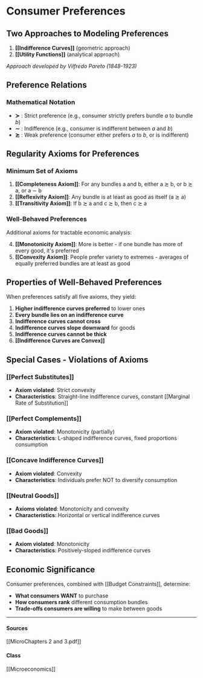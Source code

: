 # Consumer Preferences

## Two Approaches to Modeling Preferences
1. **[[Indifference Curves]]** (geometric approach)
2. **[[Utility Functions]]** (analytical approach)

*Approach developed by Vilfredo Pareto (1848-1923)*

## Preference Relations

### Mathematical Notation
- **$\succ$** : Strict preference (e.g., consumer strictly prefers bundle $a$ to bundle $b$)
- **$\sim$** : Indifference (e.g., consumer is indifferent between $a$ and $b$)  
- **$\succsim$** : Weak preference (consumer either prefers $a$ to $b$, or is indifferent)

## Regularity Axioms for Preferences

### Minimum Set of Axioms
1. **[[Completeness Axiom]]**: For any bundles a and b, either a ≿ b, or b ≿ a, or a ∼ b
2. **[[Reflexivity Axiom]]**: Any bundle is at least as good as itself (a ≿ a)
3. **[[Transitivity Axiom]]**: If b ≿ a and c ≿ b, then c ≿ a

### Well-Behaved Preferences
Additional axioms for tractable economic analysis:

4. **[[Monotonicity Axiom]]**: More is better - if one bundle has more of every good, it's preferred
5. **[[Convexity Axiom]]**: People prefer variety to extremes - averages of equally preferred bundles are at least as good

## Properties of Well-Behaved Preferences
When preferences satisfy all five axioms, they yield:

1. **Higher indifference curves preferred** to lower ones
2. **Every bundle lies on an indifference curve**  
3. **Indifference curves cannot cross**
4. **Indifference curves slope downward** for goods
5. **Indifference curves cannot be thick**
6. **[[Indifference Curves are Convex]]**

## Special Cases - Violations of Axioms

### [[Perfect Substitutes]]
- **Axiom violated**: Strict convexity
- **Characteristics**: Straight-line indifference curves, constant [[Marginal Rate of Substitution]]

### [[Perfect Complements]] 
- **Axiom violated**: Monotonicity (partially)
- **Characteristics**: L-shaped indifference curves, fixed proportions consumption

### [[Concave Indifference Curves]]
- **Axiom violated**: Convexity
- **Characteristics**: Individuals prefer NOT to diversify consumption

### [[Neutral Goods]]
- **Axioms violated**: Monotonicity and convexity
- **Characteristics**: Horizontal or vertical indifference curves

### [[Bad Goods]]
- **Axiom violated**: Monotonicity  
- **Characteristics**: Positively-sloped indifference curves

## Economic Significance
Consumer preferences, combined with [[Budget Constraints]], determine:
- **What consumers WANT** to purchase
- **How consumers rank** different consumption bundles
- **Trade-offs consumers are willing** to make between goods

---
#### Sources
[[MicroChapters 2 and 3.pdf]]
#### Class
[[Microeconomics]]
